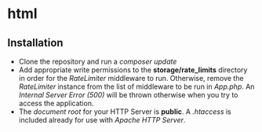 # html

## Installation

* Clone the repository and run a _composer update_
* Add appropriate write permissions to the __storage/rate_limits__ directory in order for the _RateLimiter_ middleware to run.
Otherwise, remove the _RateLimiter_ instance from the list of middleware to be run in _App.php_. An _Internal Server Error (500)_ will be thrown otherwise when you try to access the application.
* The _document root_ for your HTTP Server is __public__. A _.htaccess_ is included already for use with _Apache HTTP Server_.


